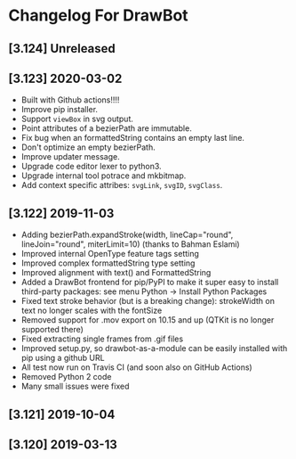# Changelog For DrawBot


## [3.124] Unreleased


## [3.123] 2020-03-02

- Built with Github actions!!!!
- Improve pip installer.
- Support `viewBox` in svg output.
- Point attributes of a bezierPath are immutable.
- Fix bug when an formattedString contains an empty last line.
- Don't optimize an empty bezierPath.
- Improve updater message.
- Upgrade code editor lexer to python3.
- Upgrade internal tool potrace and mkbitmap.
- Add context specific attribes: `svgLink`, `svgID`, `svgClass`.

## [3.122] 2019-11-03

- Adding bezierPath.expandStroke(width, lineCap="round", lineJoin="round", miterLimit=10) (thanks to Bahman Eslami)
- Improved internal OpenType feature tags setting
- Improved complex formattedString type setting
- Improved alignment with text() and FormattedString
- Added a DrawBot frontend for pip/PyPI to make it super easy to install third-party packages: see menu Python -> Install Python Packages
- Fixed text stroke behavior (but is a breaking change): strokeWidth on text no longer scales with the fontSize
- Removed support for .mov export on 10.15 and up (QTKit is no longer supported there)
- Fixed extracting single frames from .gif files
- Improved setup.py, so drawbot-as-a-module can be easily installed with pip using a github URL
- All test now run on Travis CI (and soon also on GitHub Actions)
- Removed Python 2 code
- Many small issues were fixed

## [3.121] 2019-10-04


## [3.120] 2019-03-13